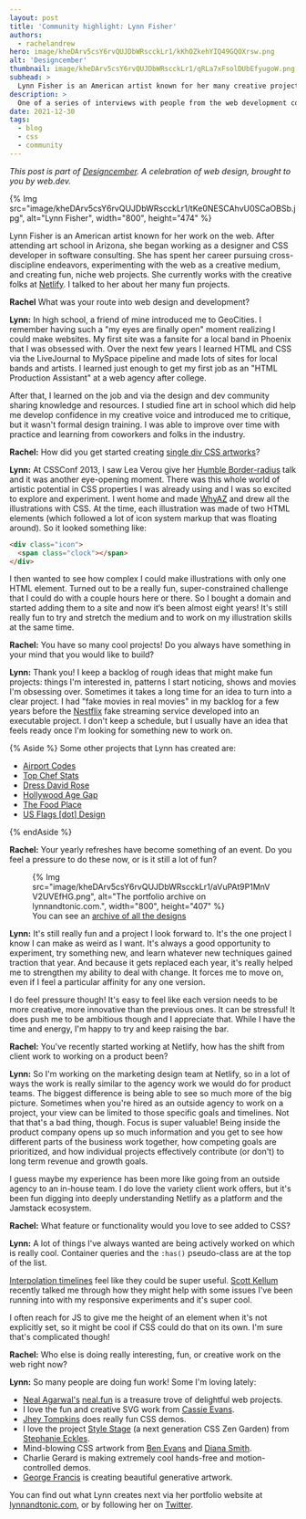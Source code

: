 ```yaml
---
layout: post
title: 'Community highlight: Lynn Fisher'
authors: 
  - rachelandrew
hero: image/kheDArv5csY6rvQUJDbWRscckLr1/kKhOZkehYIQ49GQOXrsw.png
alt: 'Designcember'
thumbnail: image/kheDArv5csY6rvQUJDbWRscckLr1/qRLa7xFsolDUbEfyugoW.png
subhead: >
  Lynn Fisher is an American artist known for her many creative projects and yearly portfolio refresh.
description: >
  One of a series of interviews with people from the web development community who are doing interesting things with CSS. This time I speak to Lynn Fisher.
date: 2021-12-30
tags:
  - blog
  - css
  - community
---
```


_This post is part of [Designcember](https://designcember.com/). A celebration of web design, brought to you by web.dev._


{% Img src="image/kheDArv5csY6rvQUJDbWRscckLr1/tKe0NESCAhvU0SCaOBSb.jpg", alt="Lynn Fisher", width="800", height="474" %}

Lynn Fisher is an American artist known for her work on the web. After attending art school in Arizona, she began working as a designer and CSS developer in software consulting. She has spent her career pursuing cross-discipline endeavors, experimenting with the web as a creative medium, and creating fun, niche web projects. She currently works with the creative folks at [Netlify](https://netlify.com). I talked to her about her many fun projects.

**Rachel** What was your route into web design and development?

**Lynn:** In high school, a friend of mine introduced me to GeoCities. I remember having such a "my eyes are finally open" moment realizing I could make websites. My first site was a fansite for a local band in Phoenix that I was obsessed with. Over the next few years I learned HTML and CSS via the LiveJournal to MySpace pipeline and made lots of sites for local bands and artists. I learned just enough to get my first job as an "HTML Production Assistant" at a web agency after college.

After that, I learned on the job and via the design and dev community sharing knowledge and resources. I studied fine art in school which did help me develop confidence in my creative voice and introduced me to critique, but it wasn't formal design training. I was able to improve over time with practice and learning from coworkers and folks in the industry.

**Rachel:** How did you get started creating [single div CSS artworks](https://a.singlediv.com)?

**Lynn:** At CSSConf 2013, I saw Lea Verou give her [Humble Border-radius](https://youtu.be/b9HGzJIcfDE) talk and it was another eye-opening moment. There was this whole world of artistic potential in CSS properties I was already using and I was so excited to explore and experiment. I went home and made [WhyAZ](https://why.az) and drew all the illustrations with CSS. At the time, each illustration was made of two HTML elements (which followed a lot of icon system markup that was floating around). So it looked something like:

```html
<div class="icon">
  <span class="clock"></span>
</div>
```

I then wanted to see how complex I could make illustrations with only one HTML element. Turned out to be a really fun, super-constrained challenge that I could do with a couple hours here or there. So I bought a domain and started adding them to a site and now it‘s been almost eight years! It's still really fun to try and stretch the medium and to work on my illustration skills at the same time.

**Rachel:** You have so many cool projects! Do you always have something in your mind that you would like to build?

**Lynn:** Thank you! I keep a backlog of rough ideas that might make fun projects: things I'm interested in, patterns I start noticing, shows and movies I'm obsessing over. Sometimes it takes a long time for an idea to turn into a clear project. I had "fake movies in real movies" in my backlog for a few years before the [Nestflix](https://nestflix.fun) fake streaming service developed into an executable project. I don't keep a schedule, but I usually have an idea that feels ready once I'm looking for something new to work on.

{% Aside %}
Some other projects that Lynn has created are:

- [Airport Codes](https://airportcod.es)
- [Top Chef Stats](https://topchefstats.com)
- [Dress David Rose](https://davidrose.style)
- [Hollywood Age Gap](https://hollywoodagegap.com)
- [The Food Place](https://thefoodplace.cafe)
- [US Flags [dot] Design](https://usflags.design)

{% endAside %}

**Rachel:** Your yearly refreshes have become something of an event. Do you feel a pressure to do these now, or is it still a lot of fun?

<figure>
    {% Img src="image/kheDArv5csY6rvQUJDbWRscckLr1/aVuPAt9P1MnVV2UVEfHG.png", alt="The portfolio archive on lynnandtonic.com.", width="800", height="407" %}
    <figcaption>You can see an <a href="https://lynnandtonic.com/archive/">archive of all the designs</a></figcaption>
</figure>

**Lynn:** It's still really fun and a project I look forward to. It's the one project I know I can make as weird as I want. It's always a good opportunity to experiment, try something new, and learn whatever new techniques gained traction that year. And because it gets replaced each year, it's really helped me to strengthen my ability to deal with change. It forces me to move on, even if I feel a particular affinity for any one version.

I do feel pressure though! It's easy to feel like each version needs to be more creative, more innovative than the previous ones. It can be stressful! It does push me to be ambitious though and I appreciate that. While I have the time and energy, I'm happy to try and keep raising the bar.

**Rachel:** You've recently started working at Netlify, how has the shift from client work to working on a product been?

**Lynn:** So I'm working on the marketing design team at Netlify, so in a lot of ways the work is really similar to the agency work we would do for product teams. The biggest difference is being able to see so much more of the big picture. Sometimes when you're hired as an outside agency to work on a project, your view can be limited to those specific goals and timelines. Not that that's a bad thing, though. Focus is super valuable! Being inside the product company opens up so much information and you get to see how different parts of the business work together, how competing goals are prioritized, and how individual projects effectively contribute (or don't) to long term revenue and growth goals. 

I guess maybe my experience has been more like going from an outside agency to an in-house team. I do love the variety client work offers, but it's been fun digging into deeply understanding Netlify as a platform and the Jamstack ecosystem.

**Rachel:** What feature or functionality would you love to see added to CSS?

**Lynn:** A lot of things I've always wanted are being actively worked on which is really cool. Container queries and the `:has()` pseudo-class are at the top of the list.

[Interpolation timelines](https://wiki.csswg.org/ideas/timelines) feel like they could be super useful. [Scott Kellum](https://twitter.com/ScottKellum) recently talked me through how they might help with some issues I've been running into with my responsive experiments and it's super cool.

I often reach for JS to give me the height of an element when it's not explicitly set, so it might be cool if CSS could do that on its own. I'm sure that's complicated though!

**Rachel:** Who else is doing really interesting, fun, or creative work on the web right now?

**Lynn:** So many people are doing fun work! Some I'm loving lately:

- [Neal Agarwal's](https://nealagarwal.me/) [neal.fun](https://neal.fun) is a treasure trove of delightful web projects.
- I love the fun and creative SVG work from [Cassie Evans](https://twitter.com/cassiecodes). 
- [Jhey Tompkins](https://jhey.dev/) does really fun CSS demos.
- I love the project [Style Stage](https://stylestage.dev/) (a next generation CSS Zen Garden) from [Stephanie Eckles](https://thinkdobecreate.com/). 
- Mind-blowing CSS artwork from [Ben Evans](https://www.tinydesign.co.uk/ben-evans-portfolio/) and [Diana Smith](https://diana-adrianne.com/).
- Charlie Gerard is making extremely cool hands-free and motion-controlled demos.
- [George Francis](https://georgefrancis.dev/) is creating beautiful generative artwork.  

You can find out what Lynn creates next via her portfolio website at [lynnandtonic.com](https://lynnandtonic.com), or by following her on [Twitter](https://twitter.com/lynnandtonic).
